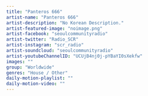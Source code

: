 ```yaml
---
title: "Panteros 666"	
artist-name: "Panteros 666"	
artist-description: "No Korean Description."	
artist-featured-image: "noimage.png"	
artist-facebook: "seoulcommunityradio"	
artist-twitter: "Radio_SCR"	
artist-instagram: "scr_radio"	
artist-soundcloud: "seoulcommunityradio"	
artist-youtubeChannelID: "UCUjB4nj0j-pYBaYI0sXekfw"	
images: ""	
group: "Worldwide"	
genres: "House / Other"	
daily-motion-playlist: ""	
daily-motion-video: ""		
---
```


